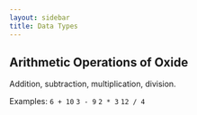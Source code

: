 ```yaml
---
layout: sidebar
title: Data Types
---
```


## Arithmetic Operations of Oxide
Addition, subtraction, multiplication, division.

Examples:
`6 + 10`
`3 - 9`
`2 * 3`
`12 / 4`
